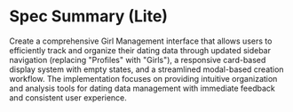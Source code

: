 # Spec Summary (Lite)

Create a comprehensive Girl Management interface that allows users to efficiently track and organize their dating data through updated sidebar navigation (replacing "Profiles" with "Girls"), a responsive card-based display system with empty states, and a streamlined modal-based creation workflow. The implementation focuses on providing intuitive organization and analysis tools for dating data management with immediate feedback and consistent user experience.